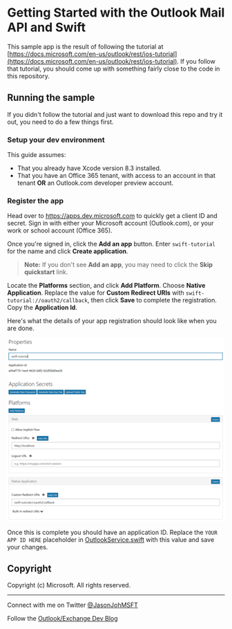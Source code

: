 # Getting Started with the Outlook Mail API and Swift #
 
This sample app is the result of following the tutorial at [https://docs.microsoft.com/en-us/outlook/rest/ios-tutorial](https://docs.microsoft.com/en-us/outlook/rest/ios-tutorial). If you follow that tutorial, you should come up with something fairly close to the code in this repository.
 
## Running the sample
 
If you didn't follow the tutorial and just want to download this repo and try it out, you need to do a few things first.
 
### Setup your dev environment
 
This guide assumes:
 
- That you already have Xcode version 8.3 installed.
- That you have an Office 365 tenant, with access to an account in that tenant **OR** an Outlook.com developer preview account.
 
### Register the app
 
Head over to https://apps.dev.microsoft.com to quickly get a client ID and secret. Sign in with either your Microsoft account (Outlook.com), or your work or school account (Office 365).
 
Once you're signed in, click the **Add an app** button. Enter `swift-tutorial` for the name and click **Create application**.

> **Note:** If you don't see **Add an app**, you may need to click the **Skip quickstart** link.
 
Locate the **Platforms** section, and click **Add Platform**. Choose **Native Application**. Replace the value for **Custom Redirect URIs** with `swift-tutorial://oauth2/callback`, then click **Save** to complete the registration. Copy the **Application Id**.
 
Here's what the details of your app registration should look like when you are done.
 
![The completed registration properties.](readme-images/app-registration.PNG)
 
Once this is complete you should have an application ID. Replace the `YOUR APP ID HERE` placeholder in [OutlookService.swift](swift-tutorial/OutlookService.swift) with this value and save your changes.
 
## Copyright ##
 
Copyright (c) Microsoft. All rights reserved.
 
----------
Connect with me on Twitter [@JasonJohMSFT](https://twitter.com/JasonJohMSFT)
 
Follow the [Outlook/Exchange Dev Blog](https://blogs.msdn.microsoft.com/exchangedev/)
